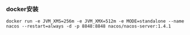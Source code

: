 ### docker安装

```shell script
docker run -e JVM_XMS=256m -e JVM_XMX=512m -e MODE=standalone --name nacos --restart=always -d -p 8848:8848 nacos/nacos-server:1.4.1
```
